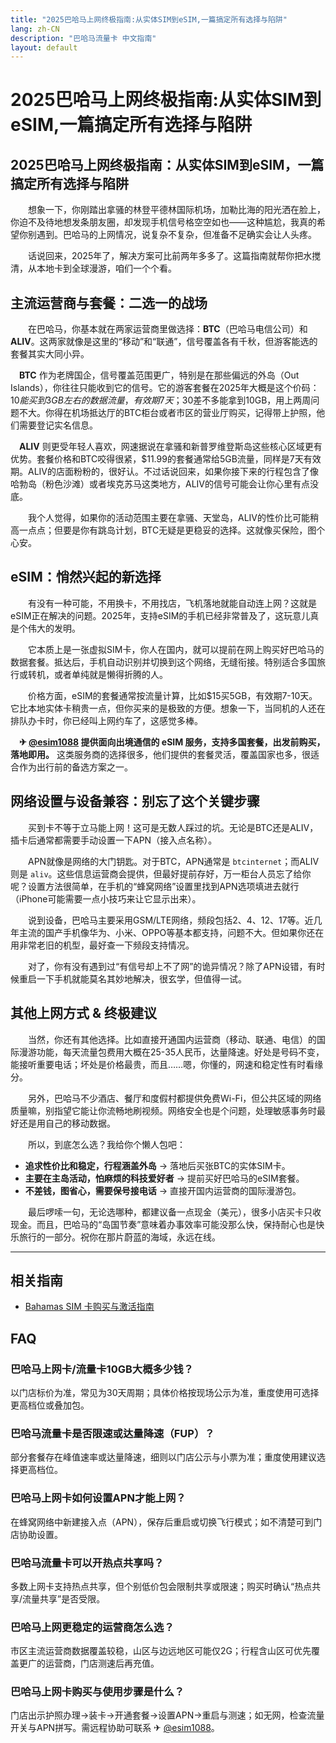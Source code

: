 ```yaml
---
title: "2025巴哈马上网终极指南:从实体SIM到eSIM,一篇搞定所有选择与陷阱"
lang: zh-CN
description: "巴哈马流量卡 中文指南"
layout: default
---
```

# 2025巴哈马上网终极指南:从实体SIM到eSIM,一篇搞定所有选择与陷阱

## 2025巴哈马上网终极指南：从实体SIM到eSIM，一篇搞定所有选择与陷阱

　　想象一下，你刚踏出拿骚的林登平德林国际机场，加勒比海的阳光洒在脸上，你迫不及待地想发条朋友圈，却发现手机信号格空空如也——这种尴尬，我真的希望你别遇到。巴哈马的上网情况，说复杂不复杂，但准备不足确实会让人头疼。

　　话说回来，2025年了，解决方案可比前两年多多了。这篇指南就帮你把水搅清，从本地卡到全球漫游，咱们一个个看。

## 主流运营商与套餐：二选一的战场

　　在巴哈马，你基本就在两家运营商里做选择：**BTC**（巴哈马电信公司）和 **ALIV**。这两家就像是这里的“移动”和“联通”，信号覆盖各有千秋，但游客能选的套餐其实大同小异。

　**BTC** 作为老牌国企，信号覆盖范围更广，特别是在那些偏远的外岛（Out Islands），你往往只能收到它的信号。它的游客套餐在2025年大概是这个价码：$10能买到3GB左右的数据流量，有效期7天；$30差不多能拿到10GB，用上两周问题不大。你得在机场抵达厅的BTC柜台或者市区的营业厅购买，记得带上护照，他们需要登记实名信息。

　**ALIV** 则更受年轻人喜欢，网速据说在拿骚和新普罗维登斯岛这些核心区域更有优势。套餐价格和BTC咬得很紧，$11.99的套餐通常给5GB流量，同样是7天有效期。ALIV的店面粉粉的，很好认。不过话说回来，如果你接下来的行程包含了像哈勃岛（粉色沙滩）或者埃克苏马这类地方，ALIV的信号可能会让你心里有点没底。

　　我个人觉得，如果你的活动范围主要在拿骚、天堂岛，ALIV的性价比可能稍高一点点；但要是你有跳岛计划，BTC无疑是更稳妥的选择。这就像买保险，图个心安。

## eSIM：悄然兴起的新选择

　　有没有一种可能，不用换卡，不用找店，飞机落地就能自动连上网？这就是eSIM正在解决的问题。2025年，支持eSIM的手机已经非常普及了，这玩意儿真是个伟大的发明。

　　它本质上是一张虚拟SIM卡，你人在国内，就可以提前在网上购买好巴哈马的数据套餐。抵达后，手机自动识别并切换到这个网络，无缝衔接。特别适合多国旅行或转机，或者单纯就是懒得折腾的人。

　　价格方面，eSIM的套餐通常按流量计算，比如$15买5GB，有效期7-10天。它比本地实体卡稍贵一点，但你买来的是极致的方便。想象一下，当同机的人还在排队办卡时，你已经叫上网约车了，这感觉多棒。

　**✈ [@esim1088](https://t.me/s/esim1088) 提供面向出境通信的 eSIM 服务，支持多国套餐，出发前购买，落地即用。** 这类服务商的选择很多，他们提供的套餐灵活，覆盖国家也多，很适合作为出行前的备选方案之一。

## 网络设置与设备兼容：别忘了这个关键步骤

　　买到卡不等于立马能上网！这可是无数人踩过的坑。无论是BTC还是ALIV，插卡后通常都需要手动设置一下APN（接入点名称）。

　　APN就像是网络的大门钥匙。对于BTC，APN通常是 `btcinternet`；而ALIV则是 `aliv`。这些信息运营商会提供，但最好提前存好，万一柜台人员忘了给你呢？设置方法很简单，在手机的“蜂窝网络”设置里找到APN选项填进去就行（iPhone可能需要一点小技巧来让它显示出来）。

　　说到设备，巴哈马主要采用GSM/LTE网络，频段包括2、4、12、17等。近几年主流的国产手机像华为、小米、OPPO等基本都支持，问题不大。但如果你还在用非常老旧的机型，最好查一下频段支持情况。

　　对了，你有没有遇到过“有信号却上不了网”的诡异情况？除了APN设错，有时候重启一下手机就能莫名其妙地解决，很玄学，但值得一试。

## 其他上网方式 & 终极建议

　　当然，你还有其他选择。比如直接开通国内运营商（移动、联通、电信）的国际漫游功能，每天流量包费用大概在25-35人民币，达量降速。好处是号码不变，能接听重要电话；坏处是价格最贵，而且……嗯，你懂的，网速和稳定性有时看缘分。

　　另外，巴哈马不少酒店、餐厅和度假村都提供免费Wi-Fi，但公共区域的网络质量嘛，别指望它能让你流畅地刷视频。网络安全也是个问题，处理敏感事务时最好还是用自己的移动数据。

　　所以，到底怎么选？我给你个懒人包吧：

  -  **追求性价比和稳定，行程涵盖外岛** → 落地后买张BTC的实体SIM卡。
  -  **主要在主岛活动，怕麻烦的科技爱好者** → 提前买好巴哈马的eSIM套餐。
  -  **不差钱，图省心，需要保号接电话** → 直接开国内运营商的国际漫游包。

　　最后啰嗦一句，无论选哪种，都建议备一点现金（美元），很多小店买卡只收现金。而且，巴哈马的“岛国节奏”意味着办事效率可能没那么快，保持耐心也是快乐旅行的一部分。祝你在那片蔚蓝的海域，永远在线。

<!-- crosslink -->
---

## 相关指南

- [Bahamas SIM 卡购买与激活指南](https://faciylike.github.io/bahamas-sim-guides)

<!-- BEGIN_BAHAMAS_FAQ -->
## FAQ

### 巴哈马上网卡/流量卡10GB大概多少钱？
以门店标价为准，常见为30天周期；具体价格按现场公示为准，重度使用可选择更高档位或叠加包。

### 巴哈马流量卡是否限速或达量降速（FUP）？
部分套餐存在峰值速率或达量降速，细则以门店公示与小票为准；重度使用建议选择更高档位。

### 巴哈马上网卡如何设置APN才能上网？
在蜂窝网络中新建接入点（APN），保存后重启或切换飞行模式；如不清楚可到门店协助设置。

### 巴哈马流量卡可以开热点共享吗？
多数上网卡支持热点共享，但个别低价包会限制共享或限速；购买时确认“热点共享/流量共享”是否受限。

### 巴哈马上网更稳定的运营商怎么选？
市区主流运营商数据覆盖较稳，山区与边远地区可能仅2G；行程含山区可优先覆盖更广的运营商，门店测速后再充值。

### 巴哈马上网卡购买与使用步骤是什么？
门店出示护照办理→装卡→开通套餐→设置APN→重启与测速；如无网，检查流量开关与APN拼写。需远程协助可联系 ✈ [@esim1088](https://t.me/s/esim1088)。

<script type="application/ld+json">
{"@context": "https://schema.org", "@type": "FAQPage", "mainEntity": [{"@type": "Question", "name": "巴哈马上网卡/流量卡10GB大概多少钱？", "acceptedAnswer": {"@type": "Answer", "text": "以门店标价为准，常见为30天周期；具体价格按现场公示为准，重度使用可选择更高档位或叠加包。"}}, {"@type": "Question", "name": "巴哈马流量卡是否限速或达量降速（FUP）？", "acceptedAnswer": {"@type": "Answer", "text": "部分套餐存在峰值速率或达量降速，细则以门店公示与小票为准；重度使用建议选择更高档位。"}}, {"@type": "Question", "name": "巴哈马上网卡如何设置APN才能上网？", "acceptedAnswer": {"@type": "Answer", "text": "在蜂窝网络中新建接入点（APN），保存后重启或切换飞行模式；如不清楚可到门店协助设置。"}}, {"@type": "Question", "name": "巴哈马流量卡可以开热点共享吗？", "acceptedAnswer": {"@type": "Answer", "text": "多数上网卡支持热点共享，但个别低价包会限制共享或限速；购买时确认“热点共享/流量共享”是否受限。"}}, {"@type": "Question", "name": "巴哈马上网更稳定的运营商怎么选？", "acceptedAnswer": {"@type": "Answer", "text": "市区主流运营商数据覆盖较稳，山区与边远地区可能仅2G；行程含山区可优先覆盖更广的运营商，门店测速后再充值。"}}, {"@type": "Question", "name": "巴哈马上网卡购买与使用步骤是什么？", "acceptedAnswer": {"@type": "Answer", "text": "门店出示护照办理→装卡→开通套餐→设置APN→重启与测速；如无网，检查流量开关与APN拼写。需远程协助可联系 ✈ @esim1088。"}}]}
</script>
<!-- END_BAHAMAS_FAQ -->
